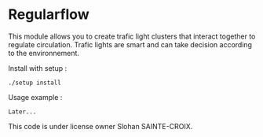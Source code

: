 Regularflow
========================================================

This module  allows you to create trafic light clusters that interact together to regulate circulation.
Trafic lights are smart and can take decision according to the environnement.

Install with setup :

    ./setup install

Usage example :

    Later...

This code is under license owner Slohan SAINTE-CROIX.